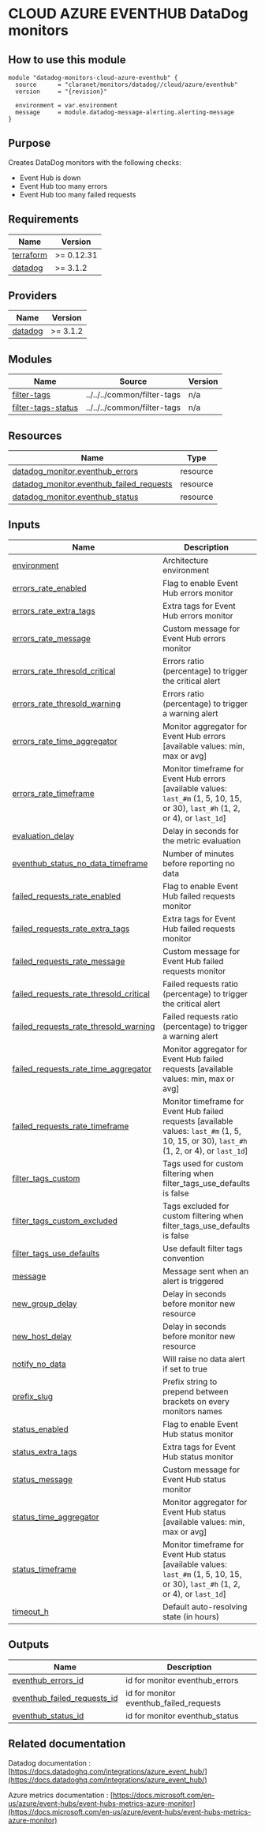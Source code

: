 # CLOUD AZURE EVENTHUB DataDog monitors

## How to use this module

```hcl
module "datadog-monitors-cloud-azure-eventhub" {
  source      = "claranet/monitors/datadog//cloud/azure/eventhub"
  version     = "{revision}"

  environment = var.environment
  message     = module.datadog-message-alerting.alerting-message
}

```

## Purpose

Creates DataDog monitors with the following checks:

- Event Hub is down
- Event Hub too many errors
- Event Hub too many failed requests

<!-- BEGIN_TF_DOCS -->
## Requirements

| Name | Version |
|------|---------|
| <a name="requirement_terraform"></a> [terraform](#requirement\_terraform) | >= 0.12.31 |
| <a name="requirement_datadog"></a> [datadog](#requirement\_datadog) | >= 3.1.2 |

## Providers

| Name | Version |
|------|---------|
| <a name="provider_datadog"></a> [datadog](#provider\_datadog) | >= 3.1.2 |

## Modules

| Name | Source | Version |
|------|--------|---------|
| <a name="module_filter-tags"></a> [filter-tags](#module\_filter-tags) | ../../../common/filter-tags | n/a |
| <a name="module_filter-tags-status"></a> [filter-tags-status](#module\_filter-tags-status) | ../../../common/filter-tags | n/a |

## Resources

| Name | Type |
|------|------|
| [datadog_monitor.eventhub_errors](https://registry.terraform.io/providers/DataDog/datadog/latest/docs/resources/monitor) | resource |
| [datadog_monitor.eventhub_failed_requests](https://registry.terraform.io/providers/DataDog/datadog/latest/docs/resources/monitor) | resource |
| [datadog_monitor.eventhub_status](https://registry.terraform.io/providers/DataDog/datadog/latest/docs/resources/monitor) | resource |

## Inputs

| Name | Description | Type | Default | Required |
|------|-------------|------|---------|:--------:|
| <a name="input_environment"></a> [environment](#input\_environment) | Architecture environment | `string` | n/a | yes |
| <a name="input_errors_rate_enabled"></a> [errors\_rate\_enabled](#input\_errors\_rate\_enabled) | Flag to enable Event Hub errors monitor | `string` | `"true"` | no |
| <a name="input_errors_rate_extra_tags"></a> [errors\_rate\_extra\_tags](#input\_errors\_rate\_extra\_tags) | Extra tags for Event Hub errors monitor | `list(string)` | `[]` | no |
| <a name="input_errors_rate_message"></a> [errors\_rate\_message](#input\_errors\_rate\_message) | Custom message for Event Hub errors monitor | `string` | `""` | no |
| <a name="input_errors_rate_thresold_critical"></a> [errors\_rate\_thresold\_critical](#input\_errors\_rate\_thresold\_critical) | Errors ratio (percentage) to trigger the critical alert | `number` | `90` | no |
| <a name="input_errors_rate_thresold_warning"></a> [errors\_rate\_thresold\_warning](#input\_errors\_rate\_thresold\_warning) | Errors ratio (percentage) to trigger a warning alert | `number` | `50` | no |
| <a name="input_errors_rate_time_aggregator"></a> [errors\_rate\_time\_aggregator](#input\_errors\_rate\_time\_aggregator) | Monitor aggregator for Event Hub errors [available values: min, max or avg] | `string` | `"min"` | no |
| <a name="input_errors_rate_timeframe"></a> [errors\_rate\_timeframe](#input\_errors\_rate\_timeframe) | Monitor timeframe for Event Hub errors [available values: `last_#m` (1, 5, 10, 15, or 30), `last_#h` (1, 2, or 4), or `last_1d`] | `string` | `"last_5m"` | no |
| <a name="input_evaluation_delay"></a> [evaluation\_delay](#input\_evaluation\_delay) | Delay in seconds for the metric evaluation | `number` | `900` | no |
| <a name="input_eventhub_status_no_data_timeframe"></a> [eventhub\_status\_no\_data\_timeframe](#input\_eventhub\_status\_no\_data\_timeframe) | Number of minutes before reporting no data | `string` | `10` | no |
| <a name="input_failed_requests_rate_enabled"></a> [failed\_requests\_rate\_enabled](#input\_failed\_requests\_rate\_enabled) | Flag to enable Event Hub failed requests monitor | `string` | `"true"` | no |
| <a name="input_failed_requests_rate_extra_tags"></a> [failed\_requests\_rate\_extra\_tags](#input\_failed\_requests\_rate\_extra\_tags) | Extra tags for Event Hub failed requests monitor | `list(string)` | `[]` | no |
| <a name="input_failed_requests_rate_message"></a> [failed\_requests\_rate\_message](#input\_failed\_requests\_rate\_message) | Custom message for Event Hub failed requests monitor | `string` | `""` | no |
| <a name="input_failed_requests_rate_thresold_critical"></a> [failed\_requests\_rate\_thresold\_critical](#input\_failed\_requests\_rate\_thresold\_critical) | Failed requests ratio (percentage) to trigger the critical alert | `number` | `90` | no |
| <a name="input_failed_requests_rate_thresold_warning"></a> [failed\_requests\_rate\_thresold\_warning](#input\_failed\_requests\_rate\_thresold\_warning) | Failed requests ratio (percentage) to trigger a warning alert | `number` | `50` | no |
| <a name="input_failed_requests_rate_time_aggregator"></a> [failed\_requests\_rate\_time\_aggregator](#input\_failed\_requests\_rate\_time\_aggregator) | Monitor aggregator for Event Hub failed requests [available values: min, max or avg] | `string` | `"min"` | no |
| <a name="input_failed_requests_rate_timeframe"></a> [failed\_requests\_rate\_timeframe](#input\_failed\_requests\_rate\_timeframe) | Monitor timeframe for Event Hub failed requests [available values: `last_#m` (1, 5, 10, 15, or 30), `last_#h` (1, 2, or 4), or `last_1d`] | `string` | `"last_5m"` | no |
| <a name="input_filter_tags_custom"></a> [filter\_tags\_custom](#input\_filter\_tags\_custom) | Tags used for custom filtering when filter\_tags\_use\_defaults is false | `string` | `"*"` | no |
| <a name="input_filter_tags_custom_excluded"></a> [filter\_tags\_custom\_excluded](#input\_filter\_tags\_custom\_excluded) | Tags excluded for custom filtering when filter\_tags\_use\_defaults is false | `string` | `""` | no |
| <a name="input_filter_tags_use_defaults"></a> [filter\_tags\_use\_defaults](#input\_filter\_tags\_use\_defaults) | Use default filter tags convention | `string` | `"true"` | no |
| <a name="input_message"></a> [message](#input\_message) | Message sent when an alert is triggered | `any` | n/a | yes |
| <a name="input_new_group_delay"></a> [new\_group\_delay](#input\_new\_group\_delay) | Delay in seconds before monitor new resource | `number` | `300` | no |
| <a name="input_new_host_delay"></a> [new\_host\_delay](#input\_new\_host\_delay) | Delay in seconds before monitor new resource | `number` | `300` | no |
| <a name="input_notify_no_data"></a> [notify\_no\_data](#input\_notify\_no\_data) | Will raise no data alert if set to true | `bool` | `true` | no |
| <a name="input_prefix_slug"></a> [prefix\_slug](#input\_prefix\_slug) | Prefix string to prepend between brackets on every monitors names | `string` | `""` | no |
| <a name="input_status_enabled"></a> [status\_enabled](#input\_status\_enabled) | Flag to enable Event Hub status monitor | `string` | `"true"` | no |
| <a name="input_status_extra_tags"></a> [status\_extra\_tags](#input\_status\_extra\_tags) | Extra tags for Event Hub status monitor | `list(string)` | `[]` | no |
| <a name="input_status_message"></a> [status\_message](#input\_status\_message) | Custom message for Event Hub status monitor | `string` | `""` | no |
| <a name="input_status_time_aggregator"></a> [status\_time\_aggregator](#input\_status\_time\_aggregator) | Monitor aggregator for Event Hub status [available values: min, max or avg] | `string` | `"max"` | no |
| <a name="input_status_timeframe"></a> [status\_timeframe](#input\_status\_timeframe) | Monitor timeframe for Event Hub status [available values: `last_#m` (1, 5, 10, 15, or 30), `last_#h` (1, 2, or 4), or `last_1d`] | `string` | `"last_5m"` | no |
| <a name="input_timeout_h"></a> [timeout\_h](#input\_timeout\_h) | Default auto-resolving state (in hours) | `number` | `0` | no |

## Outputs

| Name | Description |
|------|-------------|
| <a name="output_eventhub_errors_id"></a> [eventhub\_errors\_id](#output\_eventhub\_errors\_id) | id for monitor eventhub\_errors |
| <a name="output_eventhub_failed_requests_id"></a> [eventhub\_failed\_requests\_id](#output\_eventhub\_failed\_requests\_id) | id for monitor eventhub\_failed\_requests |
| <a name="output_eventhub_status_id"></a> [eventhub\_status\_id](#output\_eventhub\_status\_id) | id for monitor eventhub\_status |
<!-- END_TF_DOCS -->
## Related documentation

Datadog documentation : [https://docs.datadoghq.com/integrations/azure_event_hub/](https://docs.datadoghq.com/integrations/azure_event_hub/)

Azure metrics documentation : [https://docs.microsoft.com/en-us/azure/event-hubs/event-hubs-metrics-azure-monitor](https://docs.microsoft.com/en-us/azure/event-hubs/event-hubs-metrics-azure-monitor)
